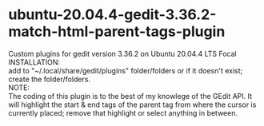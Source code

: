 # ubuntu-20.04.4-gedit-3.36.2-match-html-parent-tags-plugin
Custom plugins for gedit version 3.36.2 on Ubuntu 20.04.4 LTS Focal  
INSTALLATION:  
add to "~/.local/share/gedit/plugins" folder/folders or if it doesn't exist; create the folder/folders.  
NOTE:  
The coding of this plugin is to the best of my knowlege of the GEdit API. It will highlight the start & end tags of the parent tag from where the cursor is currently placed; remove that highlight or select anything in between. 
